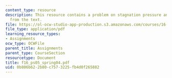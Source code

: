 ```yaml
---
content_type: resource
description: This resource contains a problem on stagnation pressure and another problem
  from the text.
file: https://ol-ocw-studio-app-production.s3.amazonaws.com/courses/16-01-unified-engineering-i-ii-iii-iv-fall-2005-spring-2006/0b806b622b80c7573225fb4d0f265882_f16_ps05_spring04.pdf
file_type: application/pdf
learning_resource_types:
- Assignments
ocw_type: OCWFile
parent_title: Assignments
parent_type: CourseSection
resourcetype: Document
title: f16_ps05_spring04.pdf
uid: 0b806b62-2b80-c757-3225-fb4d0f265882
---
```


